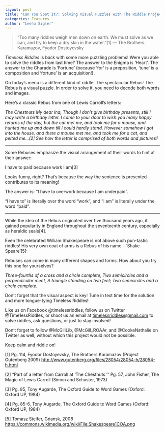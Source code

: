 ```yaml
---
layout: post
title: "Can You Spot It?: Solving Visual Puzzles with The Riddle Project"
categories: Features
author: "Leehu Sigler"
---
```


> “Too many riddles weigh men down on earth. We must solve as we can, and try to keep a dry skin in the water.”[1]
 ― The Brothers Karamazov, Fyodor Dostoyevsky

*Timeless Riddles* is back with some more puzzling problems! Were you able to solve the riddles from last time? The answer to the Enigma is ‘Heart’. The answer to the Charade is ‘Fortune’ (because ‘for’ is a preposition, ‘tune’ is a composition and ‘fortune’ is an acquisition!).

On today’s menu is a different kind of riddle: The spectacular Rebus! The Rebus is a visual puzzle. In order to solve it, you need to decode both words and images.

Here’s a classic Rebus from one of Lewis Carroll’s letters:

*The Chestnuts
My dear Ina,
Though I don’t give
birthday presents, still I
may write a birthday letter.
I came to your door to
wish you many happy returns
of the day, but the cat met
me, and took me for a mouse,
and hunted me up and down
till I could hardly stand.
However somehow I got
into the house, and there
a mouse met me, and took me
for a cat, and pelted me…[2]
See how the letter is comprised of both words and pictures?*

------


Some Rebuses emphasize the visual arrangement of their words to hint at their answer:

 I have to paid
because
work I am[3]

Looks funny, right? That’s because the way the sentence is presented contributes to its meaning!

The answer is: “I have to overwork because I am underpaid”.

“I have to” is literally over the word “work”, and “I am” is literally under the word “paid”.

------


While the idea of the Rebus originated over five thousand years ago, it gained popularity in England throughout the seventeenth century, especially as heraldic seals[4].

Even the celebrated William Shakespeare is not above such pun-tastic riddles! His very own coat of arms is a Rebus of his name – ‘Shake-Speare’[5]:

Rebuses can come in many different shapes and forms. How about you try this one for yourselves?

*Three-fourths of a cross and a circle complete,
Two semicircles and a perpendicular meet,
A triangle standing on two feet;
Two semicircles and a circle complete.*

Don’t forget that the visual aspect is key! Tune in text time for the solution and more tongue-tying Timeless Riddles!

Like us on Facebook @timelessriddles, follow us on Twitter @Time1essRiddles, or shoot us an email at timelessriddles@gmail.com to solve riddles, ask questions, or just to stay involved!

Don’t forget to follow @McGillLib, @McGill_ROAAr, and @CookeNathalie on Twitter as well, without which this project would not be possible.

Keep calm and riddle on!

[1] Pg. 114, Fyodor Dostoyevsky, The Brothers Karamazov (Project Gutenberg 2009) http://www.gutenberg.org/files/28054/28054-h/28054-h.html

[2] “Part of a letter from Carroll at ‘The Chestnuts.’” Pg. 57, John Fisher, The Magic of Lewis Carroll (Simon and Schuster, 1973)

[3] Pg. 85, Tony Augarde, The Oxford Guide to Word Games (Oxford: Oxford UP, 1984)

[4] Pg. 85-6, Tony Augarde, The Oxford Guide to Word Games (Oxford: Oxford UP, 1984)

[5] Tomasz Steifer, Gdansk, 2008 https://commons.wikimedia.org/wiki/File:Shakespeare1COA.png

